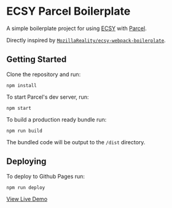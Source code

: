 # ECSY Parcel Boilerplate

A simple boilerplate project for using [ECSY](https://ecsy.io) with [Parcel](https://v2.parceljs.org/).

Directly inspired by [`MozillaReality/ecsy-webpack-boilerplate`](https://github.com/MozillaReality/ecsy-webpack-boilerplate).

## Getting Started

Clone the repository and run:

```
npm install
```

To start Parcel's dev server, run:

```
npm start
```

To build a production ready bundle run:

```
npm run build
```

The bundled code will be output to the `/dist` directory.

## Deploying

To deploy to Github Pages run:

```
npm run deploy
```

[View Live Demo]()

